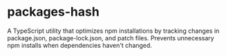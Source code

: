 # packages-hash
A TypeScript utility that optimizes npm installations by tracking changes in package.json, package-lock.json, and patch files. Prevents unnecessary npm installs when dependencies haven't changed.
